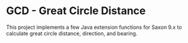 # GCD - Great Circle Distance

This project implements a few Java extension functions for
Saxon 9.x to calculate great circle distance, direction,
and bearing.

